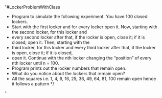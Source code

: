 "#LockerProblemWithClass
 * Program to simulate the following experiment. You have 100 closed lockers.
 * Start with the first locker and for every locker open it. Now, starting with the second locker, for this locker and
 * every second locker after that, if the locker is open, close it; if it is closed, open it. Then, starting with the
 * third locker, for this locker and every third locker after that, if the locker is open, close it; if it is closed,
 * open it. Continue with the nth locker changing the “position” of every nth locker until n = 100.
 * Program prints out the locker numbers that remain open.
 * What do you notice about the lockers that remain open?
 * All the squares i.e. 1, 4, 9, 16, 25, 36, 49, 64, 81, 100 remain open hence it follows a pattern
 */


" 
